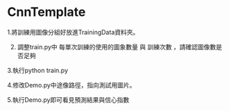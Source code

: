 # CnnTemplate

1.將訓練用圖像分組好放進TrainingData資料夾。

2. 調整train.py中 每單次訓練的使用的圖象數量 與 訓練次數 ，請確認圖像數是否足夠

3.執行python train.py

4.修改Demo.py中途像路徑，指向測試用圖片。

5.執行Demo.py即可看見預測結果與信心指數

